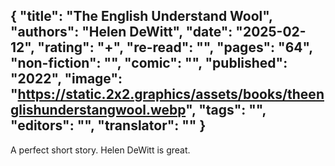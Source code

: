 {
 "title": "The English Understand Wool",
 "authors": "Helen DeWitt",
 "date": "2025-02-12",
 "rating": "+",
 "re-read": "",
 "pages": "64",
 "non-fiction": "",
 "comic": "",
 "published": "2022",
 "image": "https://static.2x2.graphics/assets/books/theenglishunderstangwool.webp",
 "tags": "",
 "editors": "",
 "translator": ""
}
---
A perfect short story. Helen DeWitt is great.
